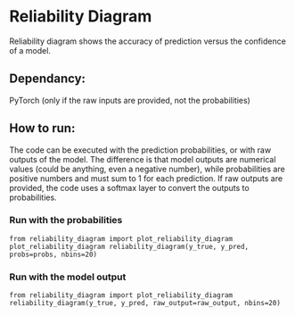 # Reliability Diagram

Reliability diagram shows the accuracy of prediction versus the confidence of a model.

## Dependancy:
PyTorch (only if the raw inputs are provided, not the probabilities)

## How to run:
The code can be executed with the prediction probabilities, or with raw outputs of the model. The difference is that model outputs are numerical values (could be anything, even a negative number), while probabilities are positive numbers and must sum to 1 for each prediction. If raw outputs are provided, the code uses a softmax layer to convert the outputs to probabilities.

### Run with the probabilities
```
from reliability_diagram import plot_reliability_diagram
plot_reliability_diagram reliability_diagram(y_true, y_pred, probs=probs, nbins=20)
```

### Run with the model output 
```
from reliability_diagram import plot_reliability_diagram
reliability_diagram(y_true, y_pred, raw_output=raw_output, nbins=20)
```
